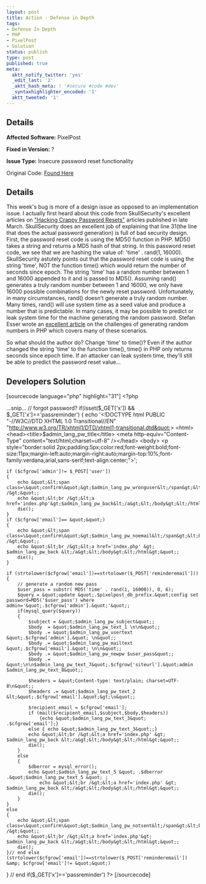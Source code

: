 ```yaml
---
layout: post
title: Action - Defense in Depth
tags:
- Defense In Depth
- PHP
- PixelPost
- Solution
status: publish
type: post
published: true
meta:
  aktt_notify_twitter: 'yes'
  _edit_last: '2'
  _aktt_hash_meta: ! '#secure #code #dev'
  _syntaxhighlighter_encoded: '1'
  aktt_tweeted: '1'
---
```

## Details
__Affected Software:__ PixelPost

__Fixed in Version:__  ?

__Issue Type:__ Insecure password reset functionality

Original Code: <a href="http://spotthevuln.com/2011/05/action/">Found Here</a>
## Details
This week's bug is more of a design issue as opposed to an implementation issue. I actually first heard about this code from SkullSecurity's excellent articles on <a href="http://www.skullsecurity.org/blog/2011/hacking-crappy-password-resets-part-2">"Hacking Crappy Password Resets"</a> articles published in late March. SkullSecurity does an excellent job of explaining that line 31(the line that does the actual password generation) is full of bad security design. First, the password reset code is using the MD5() function in PHP. MD5() takes a string and returns a MD5 hash of that string. In this password reset code, we see that we are hashing the value of: 'time' . rand(1, 16000). SkullSecurity astutely points out that the password reset code is using the string 'time', NOT the function time() which would return the number of seconds since epoch. The string 'time' has a random number between 1 and 16000 appended to it and is passed to MD5(). Assuming rand() generates a truly random number between 1 and 16000, we only have 16000 possible combinations for the newly reset password. Unfortunately, in many circumstances, rand() doesn't generate a truly random number. Many times, rand() will use system time as a seed value and produce a number that is predictable. In many cases, it may be possible to predict or leak system time for the machine generating the random password. Stefan Esser wrote an <a href="http://www.suspekt.org/2008/08/17/mt_srand-and-not-so-random-numbers/">excellent article</a> on the challenges of generating random numbers in PHP which covers many of these scenarios.

So what should the author do?  Change 'time' to time()?  Even if the author changed the string 'time' to the function time(), time() in PHP only returns seconds since epoch time. If an attacker can leak system time, they'll still be able to predict the password reset value...


## Developers Solution
[sourcecode language="php" highlight="31"]
&lt;?php

...snip...
// forgot password?
if(isset($_GET['x']) &amp;&amp; $_GET['x']=='passreminder')
{
echo '&lt;!DOCTYPE html PUBLIC &quot;-//W3C//DTD XHTML 1.0 Transitional//EN&quot;
  &quot;http://www.w3.org/TR/xhtml1/DTD/xhtml1-transitional.dtd&quot;&gt;
	&lt;html&gt;
	&lt;head&gt;&lt;title&gt;$admin_lang_pw_title&lt;/title&gt;
	&lt;meta http-equiv=&quot;Content-Type&quot; content=&quot;text/html;charset=utf-8&quot; /&gt;&lt;/head&gt;
	&lt;body&gt;
	&lt;p style=&quot;border:solid 2px;padding:5px;color:red;font-weight:bold;font-size:11px;margin-left:auto;margin-right:auto;margin-top:10%;font-family:verdana,arial,sans-serif;text-align:center;&quot;&gt;';

	if ($cfgrow['admin']!= $_POST['user'])
	{
		echo &quot;&lt;span class=\&quot;confirm\&quot;&gt;$admin_lang_pw_wronguser&lt;/span&gt;&lt;br /&gt;&quot;;
		echo &quot;&lt;br /&gt;&lt;a href='index.php'&gt;$admin_lang_pw_back&lt;/a&gt;&lt;/body&gt;&lt;/html&gt;&quot;;
		die();
	}
	if ($cfgrow['email']== &quot;&quot;)
	{
		echo &quot;&lt;span class=\&quot;confirm\&quot;&gt;$admin_lang_pw_noemail&lt;/span&gt;&lt;br /&gt;&quot;;
		echo &quot;&lt;br /&gt;&lt;a href='index.php' &gt; $admin_lang_pw_back &lt;/a&gt;&lt;/body&gt;&lt;/html&gt;&quot;;
		die();
	}

	if (strtolower($cfgrow['email'])==strtolower($_POST['reminderemail']))
	{
		// generate a random new pass
		$user_pass = substr( MD5('time' . rand(1, 16000)), 0, 6);
		$query = &quot;update &quot;.$pixelpost_db_prefix.&quot;config set password=MD5('$user_pass') where admin='&quot;.$cfgrow['admin'].&quot;'&quot;;
		if(mysql_query($query))
		{
			$subject = &quot;$admin_lang_pw_subject&quot;;
			$body  = &quot;$admin_lang_pw_text_1 \n\n&quot;;
			$body .= &quot;$admin_lang_pw_usertext &quot;.$cfgrow['admin'].&quot; \n&quot;;
			$body .= &quot;$admin_lang_pw_mailtext &quot;.$cfgrow['email'].&quot; \n\n&quot;;
			$body .= &quot;$admin_lang_pw_newpw $user_pass&quot;;
			$body .= &quot;\n\n$admin_lang_pw_text_7&quot;.$cfgrow['siteurl'].&quot;admin $admin_lang_pw_text_8&quot;;

			$headers = &quot;Content-type: text/plain; charset=UTF-8\n&quot;;
			$headers .= &quot;$admin_lang_pw_text_2 &lt;&quot;.$cfgrow['email'].&quot;&gt;\n&quot;;

			$recipient_email = $cfgrow['email'];
			if (mail($recipient_email,$subject,$body,$headers))
				{echo &quot;$admin_lang_pw_text_3&quot; .$cfgrow['email'];}
			else { echo &quot;$admin_lang_pw_text_3&quot;;}
			echo &quot;&lt;br /&gt;&lt;a href='index.php' &gt; $admin_lang_pw_back &lt;/a&gt;&lt;/body&gt;&lt;/html&gt;&quot;;
			die();
		}
		else
		{
			$dberror = mysql_error();
			echo &quot;$admin_lang_pw_text_5 &quot; .$dberror .&quot;$admin_lang_pw_text_5 &quot; ;
				echo &quot;&lt;br /&gt;&lt;a href='index.php' &gt; $admin_lang_pw_back &lt;/a&gt;&lt;/body&gt;&lt;/html&gt;&quot;;
			die();
		}
	}
	else
	{
		echo &quot;&lt;span class=\&quot;confirm\&quot;&gt;$admin_lang_pw_notsent&lt;/span&gt;&lt;br /&gt;&quot;;
		echo &quot;&lt;br /&gt;&lt;a href='index.php'&gt; $admin_lang_pw_back &lt;/a&gt;&lt;/body&gt;&lt;/html&gt;&quot;;
		die();
	}// end else (strtolower($cfgrow['email'])==strtolower($_POST['reminderemail']) &amp; $cfgrow['email']!= &quot;&quot;)

} // end if($_GET['x']=='passreminder')
?&gt;
[/sourcecode]
